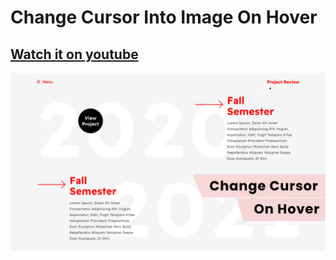 # Change Cursor Into Image On Hover

## [Watch it on youtube](https://youtu.be/H7r1IGfzcEY)

![Design Preview](/preview.jpg)
